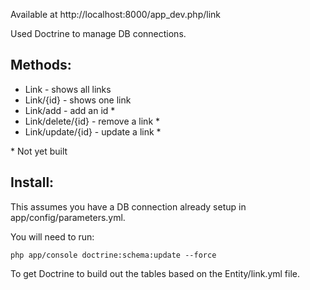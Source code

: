 Available at http://localhost:8000/app_dev.php/link

Used Doctrine to manage DB connections.

## Methods: ##
- Link - shows all links
- Link/{id} - shows one link
- Link/add - add an id *
- Link/delete/{id} - remove a link *
- Link/update/{id} - update a link *

\* Not yet built

## Install: ##
This assumes you have a DB connection already setup in app/config/parameters.yml.

You will need to run:

    php app/console doctrine:schema:update --force
    
To get Doctrine to build out the tables based on the Entity/link.yml file.
